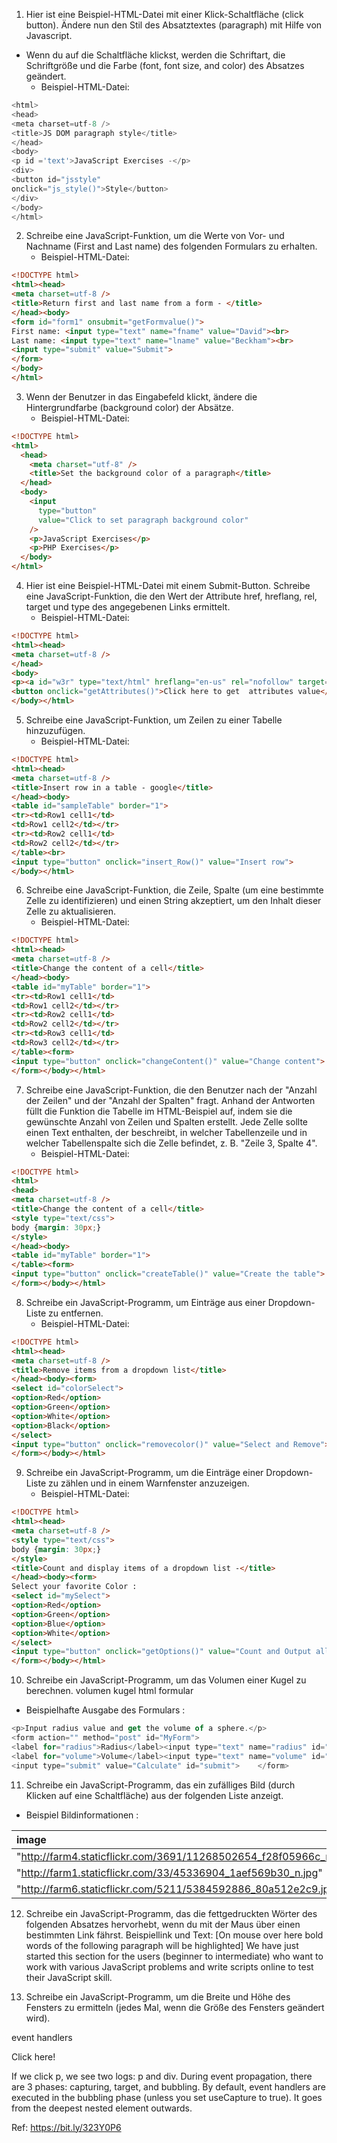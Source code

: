 1. Hier ist eine Beispiel-HTML-Datei mit einer Klick-Schaltfläche (click button). Ändere nun den Stil des Absatztextes (paragraph) mit Hilfe von Javascript.

* Wenn du auf die Schaltfläche klickst, werden die Schriftart, die Schriftgröße und die Farbe (font, font size, and color) des Absatzes geändert.
  - Beispiel-HTML-Datei:

```js <!DOCTYPE html>
<html>
<head>
<meta charset=utf-8 />
<title>JS DOM paragraph style</title>
</head> 
<body>
<p id ='text'>JavaScript Exercises -</p> 
<div>
<button id="jsstyle"
onclick="js_style()">Style</button>
</div>
</body>
</html> 
```

2. Schreibe eine JavaScript-Funktion, um die Werte von Vor- und Nachname (First and Last name) des folgenden Formulars zu erhalten.
   - Beispiel-HTML-Datei:
```html
<!DOCTYPE html>
<html><head>
<meta charset=utf-8 />
<title>Return first and last name from a form - </title>
</head><body>
<form id="form1" onsubmit="getFormvalue()">
First name: <input type="text" name="fname" value="David"><br>
Last name: <input type="text" name="lname" value="Beckham"><br>
<input type="submit" value="Submit">
</form>
</body>
</html>
```

3. Wenn der Benutzer in das Eingabefeld klickt, ändere die Hintergrundfarbe (background color) der Absätze.
    - Beispiel-HTML-Datei:

```html 
<!DOCTYPE html>
<html>
  <head>
    <meta charset="utf-8" />
    <title>Set the background color of a paragraph</title>
  </head>
  <body>
    <input
      type="button"
      value="Click to set paragraph background color"
    />
    <p>JavaScript Exercises</p>
    <p>PHP Exercises</p>
  </body>
</html>
``` 

4. Hier ist eine Beispiel-HTML-Datei mit einem Submit-Button. Schreibe eine JavaScript-Funktion, die den Wert der Attribute href, hreflang, rel, target und type des angegebenen Links ermittelt.
    - Beispiel-HTML-Datei:
```html
<!DOCTYPE html>
<html><head>
<meta charset=utf-8 />
</head>
<body>
<p><a id="w3r" type="text/html" hreflang="en-us" rel="nofollow" target="_self" href="https://www.google.com/">google</a></p>
<button onclick="getAttributes()">Click here to get  attributes value</button>
</body></html>
```

5. Schreibe eine JavaScript-Funktion, um Zeilen zu einer Tabelle hinzuzufügen.
      - Beispiel-HTML-Datei:
```html
<!DOCTYPE html>
<html><head>
<meta charset=utf-8 />
<title>Insert row in a table - google</title>
</head><body>
<table id="sampleTable" border="1">
<tr><td>Row1 cell1</td>
<td>Row1 cell2</td></tr>
<tr><td>Row2 cell1</td>
<td>Row2 cell2</td></tr>
</table><br>
<input type="button" onclick="insert_Row()" value="Insert row"> 
</body></html>
```

6. Schreibe eine JavaScript-Funktion, die Zeile, Spalte (um eine bestimmte Zelle zu identifizieren) und einen String akzeptiert, um den Inhalt dieser Zelle zu aktualisieren.
   - Beispiel-HTML-Datei:
```html
<!DOCTYPE html>
<html><head>
<meta charset=utf-8 />
<title>Change the content of a cell</title>
</head><body>
<table id="myTable" border="1">
<tr><td>Row1 cell1</td>
<td>Row1 cell2</td></tr>
<tr><td>Row2 cell1</td>
<td>Row2 cell2</td></tr>
<tr><td>Row3 cell1</td>
<td>Row3 cell2</td></tr>
</table><form>
<input type="button" onclick="changeContent()" value="Change content">
</form></body></html>
```

7. Schreibe eine JavaScript-Funktion, die den Benutzer nach der "Anzahl der Zeilen" und der "Anzahl der Spalten" fragt. Anhand der Antworten füllt die Funktion die Tabelle im HTML-Beispiel auf, indem sie die gewünschte Anzahl von Zeilen und Spalten erstellt. Jede Zelle sollte einen Text enthalten, der beschreibt, in welcher Tabellenzeile und in welcher Tabellenspalte sich die Zelle befindet, z. B. "Zeile 3, Spalte 4".
   - Beispiel-HTML-Datei:
```html
<!DOCTYPE html>
<html>
<head>
<meta charset=utf-8 />
<title>Change the content of a cell</title>
<style type="text/css">
body {margin: 30px;}
</style>  
</head><body>
<table id="myTable" border="1">
</table><form>
<input type="button" onclick="createTable()" value="Create the table">
</form></body></html>
```

8. Schreibe ein JavaScript-Programm, um Einträge aus einer Dropdown-Liste zu entfernen.
      - Beispiel-HTML-Datei:
```html
<!DOCTYPE html>
<html><head>
<meta charset=utf-8 />
<title>Remove items from a dropdown list</title>
</head><body><form>
<select id="colorSelect">
<option>Red</option>
<option>Green</option>
<option>White</option>
<option>Black</option>
</select>
<input type="button" onclick="removecolor()" value="Select and Remove">
</form></body></html>
```

9. Schreibe ein JavaScript-Programm, um die Einträge einer Dropdown-Liste zu zählen und in einem Warnfenster anzuzeigen.
   - Beispiel-HTML-Datei:
```html
<!DOCTYPE html>
<html><head>
<meta charset=utf-8 />
<style type="text/css">
body {margin: 30px;}
</style>   
<title>Count and display items of a dropdown list -</title>
</head><body><form>
Select your favorite Color :
<select id="mySelect">
<option>Red</option>
<option>Green</option>
<option>Blue</option>
<option>White</option>
</select>
<input type="button" onclick="getOptions()" value="Count and Output all items">
</form></body></html>
``` 

10. Schreibe ein JavaScript-Programm, um das Volumen einer Kugel zu berechnen.
volumen kugel html formular
  - Beispielhafte Ausgabe des Formulars :
  ```js
  <p>Input radius value and get the volume of a sphere.</p>
<form action="" method="post" id="MyForm">
<label for="radius">Radius</label><input type="text" name="radius" id="radius" required>
<label for="volume">Volume</label><input type="text" name="volume" id="volume">
<input type="submit" value="Calculate" id="submit">    </form>
``` 

11. Schreibe ein JavaScript-Programm, das ein zufälliges Bild (durch Klicken auf eine Schaltfläche) aus der folgenden Liste anzeigt.
  - Beispiel Bildinformationen :

| image   | width     | height     |
| :------------- | :----------: | -----------: |
|   "http://farm4.staticflickr.com/3691/11268502654_f28f05966c_m.jpg"| 240   | 160    |
| "http://farm1.staticflickr.com/33/45336904_1aef569b30_n.jpg"   | 320 | 195| |
| "http://farm6.staticflickr.com/5211/5384592886_80a512e2c9.jpg"   | 500 | 343|

12. Schreibe ein JavaScript-Programm, das die fettgedruckten Wörter des folgenden Absatzes hervorhebt, wenn du mit der Maus über einen bestimmten Link fährst.
    Beispiellink und Text:
    [On mouse over here bold words of the following paragraph will be highlighted]
    We have just started this section for the users (beginner to intermediate) who want to work with various JavaScript problems and write scripts online to test their JavaScript skill.

13. Schreibe ein JavaScript-Programm, um die Breite und Höhe des Fensters zu ermitteln (jedes Mal, wenn die Größe des Fensters geändert wird).

event handlers

<div onclick="console.log('div')">
  <p onclick="console.log('p')">
    Click here!
  </p>
</div>
If we click p, we see two logs: p and div. During event propagation, there are 3 phases: capturing, target, and bubbling. By default, event handlers are executed in the bubbling phase (unless you set useCapture to true). It goes from the deepest nested element outwards.

Ref: https://bit.ly/323Y0P6
